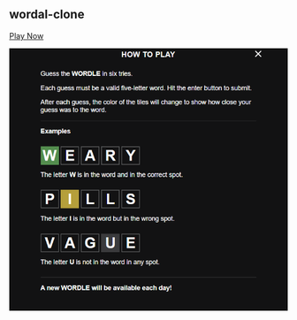 ## wordal-clone
[Play Now](https://ankit-bhanwaria17.github.io/wordal-clone/)

![game](wordal.png "Game Rules")
